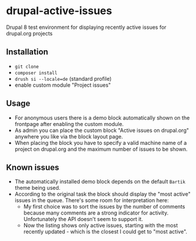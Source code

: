# drupal-active-issues
Drupal 8 test environment for displaying recently active issues for drupal.org projects

## Installation

 - `git clone`
 - `composer install`
 - `drush si --locale=de` (standard profile)
 - enable custom module "Project issues"

## Usage

 - For anonymous users there is a demo block automatically shown on the frontpage after enabling the custom module.
 - As admin you can place the custom block "Active issues on drupal.org" anywhere you like via the block layout page.
 - When placing the block you have to specify a valid machine name of a project on drupal.org and the maximum number of issues to be shown.

## Known issues
 - The automatically installed demo block depends on the default `Bartik` theme being used.
 - According to the original task the block should display the "most active" issues in the queue. There's some room for interpretation here:
   - My first choice was to sort the issues by the number of comments because many comments are a strong indicator for activity. Unfortunately the API doesn't seem to support it.
   - Now the listing shows only active issues, starting with the most recently updated - which is the closest I could get to "most active".
